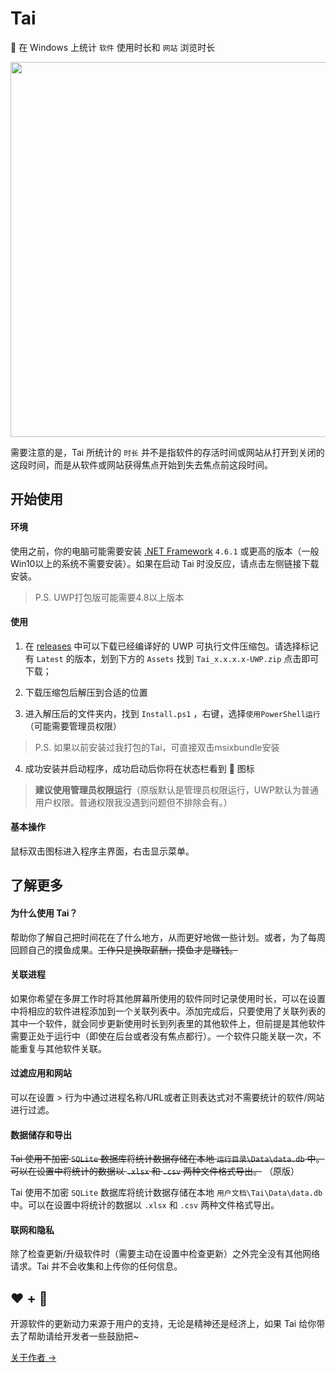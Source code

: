 # Tai
👻 在 Windows 上统计 `软件` 使用时长和 `网站` 浏览时长

<img src="index.jpg" width=600 />

需要注意的是，Tai 所统计的 `时长` 并不是指软件的存活时间或网站从打开到关闭的这段时间，而是从软件或网站获得焦点开始到失去焦点前这段时间。

## 开始使用

#### 环境

使用之前，你的电脑可能需要安装 [.NET Framework](https://dotnet.microsoft.com/en-us/download/dotnet-framework) `4.6.1` 或更高的版本（一般Win10以上的系统不需要安装）。如果在启动 Tai 时没反应，请点击左侧链接下载安装。

> P.S. UWP打包版可能需要4.8以上版本

#### 使用

1. 在 [releases](https://github.com/EternalTimes/Tai/releases) 中可以下载已经编译好的 UWP 可执行文件压缩包。请选择标记有 `Latest` 的版本，划到下方的 `Assets` 找到 `Tai_x.x.x.x-UWP.zip` 点击即可下载；

2. 下载压缩包后解压到合适的位置

3. 进入解压后的文件夹内，找到 `Install.ps1` ，右键，选择`使用PowerShell运行`（可能需要管理员权限）

> P.S. 如果以前安装过我打包的Tai，可直接双击msixbundle安装

4. 成功安装并启动程序，成功启动后你将在状态栏看到 👻 图标

> **建议使用管理员权限运行**（原版默认是管理员权限运行，UWP默认为普通用户权限。普通权限我没遇到问题但不排除会有。）

#### 基本操作

鼠标双击图标进入程序主界面，右击显示菜单。

## 了解更多

#### 为什么使用 Tai？

帮助你了解自己把时间花在了什么地方，从而更好地做一些计划。或者，为了每周回顾自己的摸鱼成果。~~工作只是换取薪酬，摸鱼才是赚钱。~~

#### 关联进程

如果你希望在多屏工作时将其他屏幕所使用的软件同时记录使用时长，可以在设置中将相应的软件进程添加到一个关联列表中。添加完成后，只要使用了关联列表的其中一个软件，就会同步更新使用时长到列表里的其他软件上，但前提是其他软件需要正处于运行中（即使在后台或者没有焦点都行）。一个软件只能关联一次，不能重复与其他软件关联。

#### 过滤应用和网站

可以在设置 > 行为中通过进程名称/URL或者正则表达式对不需要统计的软件/网站进行过滤。

#### 数据储存和导出

~~Tai 使用不加密 `SQLite` 数据库将统计数据存储在本地 `运行目录\Data\data.db` 中。可以在设置中将统计的数据以 `.xlsx` 和 `.csv` 两种文件格式导出。~~ （原版）

Tai 使用不加密 `SQLite` 数据库将统计数据存储在本地 `用户文档\Tai\Data\data.db` 中。可以在设置中将统计的数据以 `.xlsx` 和 `.csv` 两种文件格式导出。

#### 联网和隐私

除了检查更新/升级软件时（需要主动在设置中检查更新）之外完全没有其他网络请求。Tai 并不会收集和上传你的任何信息。

##  ♥ + 👻

开源软件的更新动力来源于用户的支持，无论是精神还是经济上，如果 Tai 给你带去了帮助请给开发者一些鼓励把~

[关于作者 →](https://github.com/noberumotto/noberumotto/blob/master/about.md)
